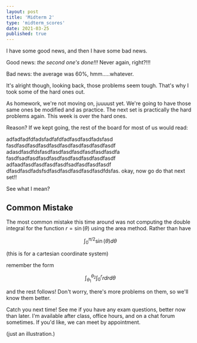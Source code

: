 ```yaml
---
layout: post
title: 'Midterm 2'
type: 'midterm_scores'
date: 2021-03-25
published: true
---
```


I have some good news, and then I have some bad news.

Good news: *the second one's done!!!* Never again, right?!!!

Bad news: the average was 60%, hmm.....whatever.

It's alright though, looking back, those problems seem tough. That's why I took some of the hard ones out.

As homework, we're not moving on, juuuust yet. We're going to have those same ones be modified and as practice. The next set is practically the hard problems again. This week is over the hard ones.

Reason? If we kept going, the rest of the board for most of us would read:


adfadfadfdfadsfadfafdfadfasdfasdfadsfasd
fasdfasdfasdfasdfasdfasdfasdfasdfasdfasdf
adasdfasdfdsfasdfasdfasdfasdfasdfasdfasdfa
fasdfsadfasdfasdfasdfasdfasdfasdfasdfasdf
adfaadfasdfasdfasdfasdfsadfasdfasdfasdf
dfasdfasdfadsfsdfasdfasdfasdfasdfasdfdsfas.
okay, now go do that next set!!

See what I mean?

## Common Mistake

The most common mistake this time around was not computing the double integral for the function $r = \sin(\theta)$ using the area method. Rather than have

$$
\int_{0}^{\pi/2} \sin(\theta)d\theta
$$

(this is for a cartesian coordinate system)

remember the form

$$
\int_{\theta_1}^{\theta_2} \int_{0}^{r} rdrd\theta
$$

and the rest follows! Don't worry, there's more problems on them, so we'll know them better.

Catch you next time! See me if you have any exam questions, better now than later. I'm available after class, office hours, and on a chat forum sometimes. If you'd like, we can meet by appointment.

(just an illustration.)
